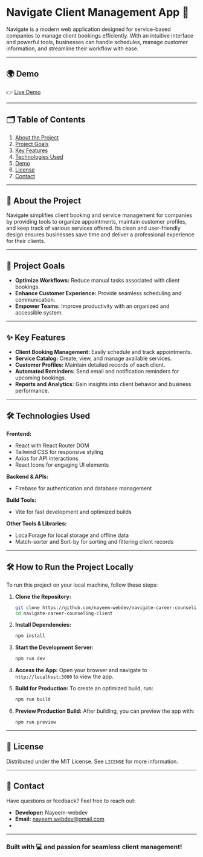 # Navigate Client Management App 🌟

Navigate is a modern web application designed for service-based companies to manage client bookings efficiently. With an intuitive interface and powerful tools, businesses can handle schedules, manage customer information, and streamline their workflow with ease.

---

## 🌍 Demo

👉 [Live Demo](https://navigate-career-counseling.web.app/)

---

## 🗂️ Table of Contents

1. [About the Project](#about-the-project)
2. [Project Goals](#project-goals)
3. [Key Features](#key-features)
4. [Technologies Used](#technologies-used)
5. [Demo](#demo)
6. [License](#license)
7. [Contact](#contact)

---

## 🌟 About the Project

Navigate simplifies client booking and service management for companies by providing tools to organize appointments, maintain customer profiles, and keep track of various services offered. Its clean and user-friendly design ensures businesses save time and deliver a professional experience for their clients.

---

## 🎯 Project Goals

- **Optimize Workflows:** Reduce manual tasks associated with client bookings.
- **Enhance Customer Experience:** Provide seamless scheduling and communication.
- **Empower Teams:** Improve productivity with an organized and accessible system.

---

## ✨ Key Features

- **Client Booking Management:** Easily schedule and track appointments.
- **Service Catalog:** Create, view, and manage available services.
- **Customer Profiles:** Maintain detailed records of each client.
- **Automated Reminders:** Send email and notification reminders for upcoming bookings.
- **Reports and Analytics:** Gain insights into client behavior and business performance.

---

## 🛠️ Technologies Used

**Frontend:**
- React with React Router DOM
- Tailwind CSS for responsive styling
- Axios for API interactions
- React Icons for engaging UI elements

**Backend & APIs:**
- Firebase for authentication and database management

**Build Tools:**
- Vite for fast development and optimized builds

**Other Tools & Libraries:**
- LocalForage for local storage and offline data
- Match-sorter and Sort-by for sorting and filtering client records

---

## 🛠️ How to Run the Project Locally

To run this project on your local machine, follow these steps:

1. **Clone the Repository:**
   ```bash
   git clone https://github.com/nayeem-webdev/navigate-career-counseling-client.git
   cd navigate-career-counseling-client
   ```

2. **Install Dependencies:**
   ```bash
   npm install
   ```

3. **Start the Development Server:**
   ```bash
   npm run dev
   ```

4. **Access the App:**
   Open your browser and navigate to `http://localhost:3000` to view the app.

5. **Build for Production:**
   To create an optimized build, run:
   ```bash
   npm run build
   ```

6. **Preview Production Build:**
   After building, you can preview the app with:
   ```bash
   npm run preview
   ```

---

## 📄 License

Distributed under the MIT License. See `LICENSE` for more information.

---

## 📩 Contact

Have questions or feedback? Feel free to reach out:
- **Developer:** Nayeem-webdev
- **Email:** [nayeem.webdev@gmail.com](mailto:nayeem.webdev@gmail.com)
- 
---

### Built with 💻 and passion for seamless client management!
